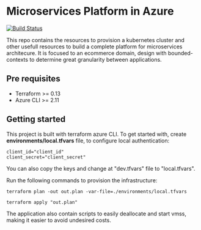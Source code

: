 # Microservices Platform in Azure
[![Build Status](https://dev.azure.com/pliniogsnascimento/Ecommerce-Platform/_apis/build/status/pliniogsnascimento.microservices-platform-in-azure?branchName=master)](https://dev.azure.com/pliniogsnascimento/Ecommerce-Platform/_build/latest?definitionId=10&branchName=master)

This repo contains the resources to provision a kubernetes cluster and other usefull resources to build a complete platform for microservices architecure. It is focused to an ecommerce domain, design with bounded-contexts to determine great granularity between applications.

## Pre requisites

- Terraform >= 0.13
- Azure CLI >= 2.11

## Getting started
This project is built with terraform azure CLI. To get started with, create **environments/local.tfvars** file, to configure local authentication:

```
client_id="client_id"
client_secret="client_secret"
```

You can also copy the keys and change at "dev.tfvars" file to "local.tfvars".

Run the following commands to provision the infrastructure:

```
terraform plan -out out.plan -var-file=./environments/local.tfvars

terraform apply "out.plan"
```

The application also contain scripts to easily deallocate and start vmss, making it easier to avoid undesired costs.
